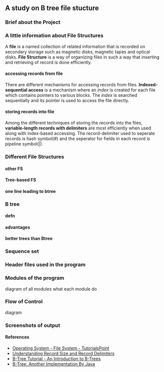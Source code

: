 ## A study on B tree file stucture

### Brief about the Project

### A little information about File Structures
A **file** is a named collection of related information that is recorded on secondary storage such as magnetic disks, magnetic tapes and optical disks. **File Structure** is a way of organizing files in such a way that inserting and retrieving of record is done efficiently.

#### accessing records from file
There are different mechanisms for accessing records from files. **Indexed-sequential access** is a mechanism where an *index* is created for each file which contains pointers to various blocks. The *index* is searched sequentially and its pointer is used to access the file directly.

#### storing records into file
Among the different techniques of storing the records into the files, **variable-length records with delimiters** are most efficiently when used along with index-based accessing. The record-delimiter used to seperate records is hash symbol(#) and the seperator for fields in each record is pipeline symbol(|).

### Different File Structures
#### other FS
#### Tree-based FS
#### one line leading to btree

### B tree
#### defn
#### advantages
#### better trees than Btree

### Sequence set

### Header files used in the program

### Modules of the program
diagram of all modules
what each module do

### Flow of Control
diagram

### Screenshots of output

#### References
* [Operating System - File System - TutorialsPoint](https://www.tutorialspoint.com/operating_system/os_file_system.htm)
* [Understanding Record Size and Record Delimiters](http://www.3480-3590-data-conversion.com/article-record-size.html#:~:text=A%20%22record%20delimiter%22%20is%20a,be%20able%20to%20separate%20records.)
* [B-Tree Tutorial - An Introduction to B-Trees](https://youtu.be/C_q5ccN84C8)
* [B-Tree: Another Implementation By Java](https://www.codeproject.com/Articles/1158559/B-Tree-Another-Implementation-By-Java)

